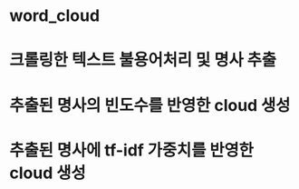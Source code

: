 # word_cloud
# 크롤링한 텍스트 불용어처리 및 명사 추출
# 추출된 명사의 빈도수를 반영한 cloud 생성
# 추출된 명사에 tf-idf 가중치를 반영한 cloud 생성
